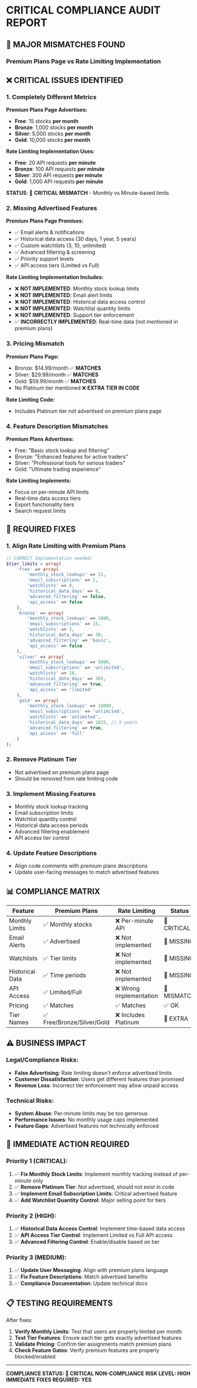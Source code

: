 # CRITICAL COMPLIANCE AUDIT REPORT

## 🚨 **MAJOR MISMATCHES FOUND**

### **Premium Plans Page vs Rate Limiting Implementation**

## ❌ **CRITICAL ISSUES IDENTIFIED**

### **1. Completely Different Metrics**

**Premium Plans Page Advertises:**
- **Free**: 15 stocks **per month**
- **Bronze**: 1,000 stocks **per month** 
- **Silver**: 5,000 stocks **per month**
- **Gold**: 10,000 stocks **per month**

**Rate Limiting Implementation Uses:**
- **Free**: 20 API requests **per minute**
- **Bronze**: 100 API requests **per minute**
- **Silver**: 300 API requests **per minute** 
- **Gold**: 1,000 API requests **per minute**

**STATUS**: 🚨 **CRITICAL MISMATCH** - Monthly vs Minute-based limits

### **2. Missing Advertised Features**

**Premium Plans Page Promises:**
- ✅ Email alerts & notifications
- ✅ Historical data access (30 days, 1 year, 5 years)
- ✅ Custom watchlists (3, 10, unlimited)
- ✅ Advanced filtering & screening
- ✅ Priority support levels
- ✅ API access tiers (Limited vs Full)

**Rate Limiting Implementation Includes:**
- ❌ **NOT IMPLEMENTED**: Monthly stock lookup limits
- ❌ **NOT IMPLEMENTED**: Email alert limits
- ❌ **NOT IMPLEMENTED**: Historical data access control
- ❌ **NOT IMPLEMENTED**: Watchlist quantity limits
- ❌ **NOT IMPLEMENTED**: Support tier enforcement
- ✅ **INCORRECTLY IMPLEMENTED**: Real-time data (not mentioned in premium plans)

### **3. Pricing Mismatch**

**Premium Plans Page:**
- Bronze: $14.99/month ✅ **MATCHES**
- Silver: $29.99/month ✅ **MATCHES** 
- Gold: $59.99/month ✅ **MATCHES**
- No Platinum tier mentioned ❌ **EXTRA TIER IN CODE**

**Rate Limiting Code:**
- Includes Platinum tier not advertised on premium plans page

### **4. Feature Description Mismatches**

**Premium Plans Advertises:**
- Free: "Basic stock lookup and filtering"
- Bronze: "Enhanced features for active traders" 
- Silver: "Professional tools for serious traders"
- Gold: "Ultimate trading experience"

**Rate Limiting Implements:**
- Focus on per-minute API limits
- Real-time data access tiers
- Export functionality tiers
- Search request limits

## 🔧 **REQUIRED FIXES**

### **1. Align Rate Limiting with Premium Plans**
```php
// CORRECT Implementation needed:
$tier_limits = array(
    'free' => array(
        'monthly_stock_lookups' => 15,
        'email_subscriptions' => 5,
        'watchlists' => 0,
        'historical_data_days' => 0,
        'advanced_filtering' => false,
        'api_access' => false
    ),
    'bronze' => array(
        'monthly_stock_lookups' => 1000,
        'email_subscriptions' => 15,
        'watchlists' => 3,
        'historical_data_days' => 30,
        'advanced_filtering' => 'basic',
        'api_access' => false
    ),
    'silver' => array(
        'monthly_stock_lookups' => 5000,
        'email_subscriptions' => 'unlimited',
        'watchlists' => 10,
        'historical_data_days' => 365,
        'advanced_filtering' => true,
        'api_access' => 'limited'
    ),
    'gold' => array(
        'monthly_stock_lookups' => 10000,
        'email_subscriptions' => 'unlimited',
        'watchlists' => 'unlimited',
        'historical_data_days' => 1825, // 5 years
        'advanced_filtering' => true,
        'api_access' => 'full'
    )
);
```

### **2. Remove Platinum Tier**
- Not advertised on premium plans page
- Should be removed from rate limiting code

### **3. Implement Missing Features**
- Monthly stock lookup tracking
- Email subscription limits
- Watchlist quantity control
- Historical data access periods
- Advanced filtering enablement
- API access tier control

### **4. Update Feature Descriptions**
- Align code comments with premium plans descriptions
- Update user-facing messages to match advertised features

## 📊 **COMPLIANCE MATRIX**

| Feature | Premium Plans | Rate Limiting | Status |
|---------|---------------|---------------|---------|
| Monthly Limits | ✅ Monthly stocks | ❌ Per-minute API | 🚨 CRITICAL |
| Email Alerts | ✅ Advertised | ❌ Not implemented | 🚨 MISSING |
| Watchlists | ✅ Tier limits | ❌ Not implemented | 🚨 MISSING |
| Historical Data | ✅ Time periods | ❌ Not implemented | 🚨 MISSING |
| API Access | ✅ Limited/Full | ❌ Wrong implementation | 🚨 MISMATCH |
| Pricing | ✅ Matches | ✅ Matches | ✅ OK |
| Tier Names | ✅ Free/Bronze/Silver/Gold | ❌ Includes Platinum | 🚨 EXTRA |

## ⚠️ **BUSINESS IMPACT**

### **Legal/Compliance Risks:**
- **False Advertising**: Rate limiting doesn't enforce advertised limits
- **Customer Dissatisfaction**: Users get different features than promised
- **Revenue Loss**: Incorrect tier enforcement may allow unpaid access

### **Technical Risks:**
- **System Abuse**: Per-minute limits may be too generous
- **Performance Issues**: No monthly usage caps implemented
- **Feature Gaps**: Advertised features not technically enforced

## 🚀 **IMMEDIATE ACTION REQUIRED**

### **Priority 1 (CRITICAL):**
1. ✅ **Fix Monthly Stock Limits**: Implement monthly tracking instead of per-minute only
2. ✅ **Remove Platinum Tier**: Not advertised, should not exist in code
3. ✅ **Implement Email Subscription Limits**: Critical advertised feature
4. ✅ **Add Watchlist Quantity Control**: Major selling point for tiers

### **Priority 2 (HIGH):**
1. ✅ **Historical Data Access Control**: Implement time-based data access
2. ✅ **API Access Tier Control**: Implement Limited vs Full API access
3. ✅ **Advanced Filtering Control**: Enable/disable based on tier

### **Priority 3 (MEDIUM):**
1. ✅ **Update User Messaging**: Align with premium plans language
2. ✅ **Fix Feature Descriptions**: Match advertised benefits
3. ✅ **Compliance Documentation**: Update technical docs

## 📋 **TESTING REQUIREMENTS**

After fixes:
1. **Verify Monthly Limits**: Test that users are properly limited per month
2. **Test Tier Features**: Ensure each tier gets exactly advertised features
3. **Validate Pricing**: Confirm tier assignments match premium plans
4. **Check Feature Gates**: Verify premium features are properly blocked/enabled

---

**COMPLIANCE STATUS: 🚨 CRITICAL NON-COMPLIANCE**
**RISK LEVEL: HIGH**
**IMMEDIATE FIXES REQUIRED: YES**